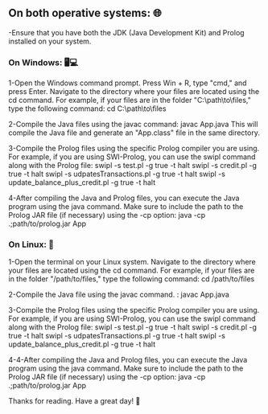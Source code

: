 
## On both operative systems: 🌐
-Ensure that you have both the JDK (Java Development Kit) and Prolog installed on your system.



### On Windows: 🖥️💻

1-Open the Windows command prompt. Press Win + R, type "cmd," and press Enter.
Navigate to the directory where your files are located using the cd command. 
For example, if your files are in the folder "C:\path\to\files," type the following command:
cd C:\path\to\files

2-Compile the Java files using the javac command:
javac App.java
This will compile the Java file and generate an "App.class" file in the same directory.

3-Compile the Prolog files using the specific Prolog compiler you are using. For example, if you 
are using SWI-Prolog, you can use the swipl command along with the Prolog file:
swipl -s test.pl -g true -t halt
swipl -s credit.pl -g true -t halt
swipl -s udpatesTransactions.pl -g true -t halt
swipl -s update_balance_plus_credit.pl -g true -t halt

4-After compiling the Java and Prolog files, you can execute the Java program using the java command.
 Make sure to include the path to the Prolog JAR file (if necessary) using the -cp option:
java -cp .;path/to/prolog.jar App


### On Linux: 🐧

1-Open the terminal on your Linux system.
Navigate to the directory where your files are located using the cd command. 
For example, if your files are in the folder "/path/to/files," type the following command:
cd /path/to/files

2-Compile the Java file using the javac command. :
javac App.java

3-Compile the Prolog files using the specific Prolog compiler you are using. For example, if you 
are using SWI-Prolog, you can use the swipl command along with the Prolog file:
swipl -s test.pl -g true -t halt
swipl -s credit.pl -g true -t halt
swipl -s udpatesTransactions.pl -g true -t halt
swipl -s update_balance_plus_credit.pl -g true -t halt

4-4-After compiling the Java and Prolog files, you can execute the Java program using the java command.
 Make sure to include the path to the Prolog JAR file (if necessary) using the -cp option:
java -cp .;path/to/prolog.jar App

Thanks for reading. Have a great day! 🌟



